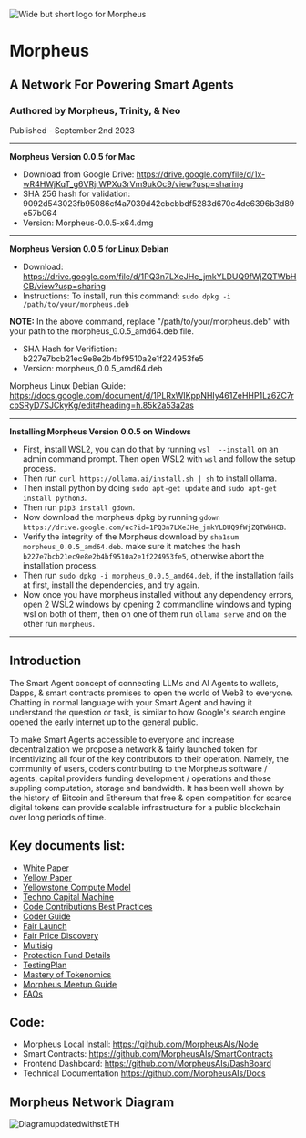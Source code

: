 ![Wide but short logo for Morpheus](https://github.com/MorpheusAIs/Morpheus/assets/1563345/be0c5a0f-0766-4e31-8e4a-ab18cd211961)

# Morpheus
## A Network For Powering Smart Agents
### Authored by Morpheus, Trinity, & Neo
Published - September 2nd 2023

---------
**Morpheus Version 0.0.5 for Mac**
- Download from Google Drive: https://drive.google.com/file/d/1x-wR4HWjKqT_g6VRjrWPXu3rVm9ukOc9/view?usp=sharing
- SHA 256 hash for validation: 9092d543023fb95086cf4a7039d42cbcbbdf5283d670c4de6396b3d89e57b064
- Version: Morpheus-0.0.5-x64.dmg

---------
**Morpheus Version 0.0.5 for Linux Debian**
- Download: https://drive.google.com/file/d/1PQ3n7LXeJHe_jmkYLDUQ9fWjZQTWbHCB/view?usp=sharing
- Instructions: To install, run this command: `sudo dpkg -i /path/to/your/morpheus.deb`

**NOTE:** In the above command, replace "/path/to/your/morpheus.deb" with your path to the morpheus_0.0.5_amd64.deb file.
- SHA Hash for Verifiction:
b227e7bcb21ec9e8e2b4bf9510a2e1f224953fe5
- Version: morpheus_0.0.5_amd64.deb

Morpheus Linux Debian Guide:
https://docs.google.com/document/d/1PLRxWIKppNHIy461ZeHHP1Lz6ZC7rcbSRyD7SJCkyKg/edit#heading=h.85k2a53a2as

---------
**Installing Morpheus Version 0.0.5 on Windows**

- First, install WSL2, you can do that by running `wsl  --install` on an admin command prompt. Then open WSL2 with `wsl` and follow the setup process.
- Then run `curl https://ollama.ai/install.sh | sh` to install ollama.
- Then install python by doing `sudo apt-get update` and `sudo apt-get install python3`.
- Then run `pip3 install gdown`.
- Now download the morpheus dpkg by running `gdown https://drive.google.com/uc?id=1PQ3n7LXeJHe_jmkYLDUQ9fWjZQTWbHCB`.
- Verify the integrity of the Morpheus download by `sha1sum morpheus_0.0.5_amd64.deb`. make sure it matches the hash `b227e7bcb21ec9e8e2b4bf9510a2e1f224953fe5`, otherwise abort the installation process.
- Then run `sudo dpkg -i morpheus_0.0.5_amd64.deb`, if the installation fails at first, install the dependencies, and try again.
- Now once you have morpheus installed without any dependency errors, open 2 WSL2 windows by opening 2 commandline windows and typing wsl on both of them, then on one of them run `ollama serve` and on the other run `morpheus`.

---------
## Introduction 
The Smart Agent concept of connecting LLMs and AI Agents to wallets, Dapps, & smart contracts promises to open the world of Web3 to everyone. Chatting in normal language with your Smart Agent and having it understand the question or task, is similar to how Google's search engine opened the early internet up to the general public.

To make Smart Agents accessible to everyone and increase decentralization we propose a network & fairly launched token for incentivizing all four of the key contributors to their operation. Namely, the community of users, coders contributing to the Morpheus software / agents, capital providers funding development / operations and those suppling computation, storage and bandwidth. It has been well shown by the history of Bitcoin and Ethereum that free & open competition for scarce digital tokens can provide scalable infrastructure for a public blockchain over long periods of time.

## Key documents list:
- [White Paper](https://github.com/MorpheusAIs/Docs/blob/main/!KEYDOCS%20README%20FIRST!/WhitePaper.md)
- [Yellow Paper](https://github.com/MorpheusAIs/Docs/blob/main/!KEYDOCS%20README%20FIRST!/YellowPaper.md)
- [Yellowstone Compute Model](https://github.com/MorpheusAIs/Docs/blob/main/!KEYDOCS%20README%20FIRST!/Yellowstone%20Compute%20Model.md)
- [Techno Capital Machine](https://github.com/MorpheusAIs/Docs/blob/main/!KEYDOCS%20README%20FIRST!/TechnoCapitalMachineTCM.md)
- [Code Contributions Best Practices](https://github.com/MorpheusAIs/Docs/blob/main/!KEYDOCS%20README%20FIRST!/Code%20Contributor%20Best%20Practices.md)
- [Coder Guide](https://github.com/MorpheusAIs/Docs/blob/main/!KEYDOCS%20README%20FIRST!/Coder%20Guide.md)
- [Fair Launch](https://github.com/MorpheusAIs/Docs/blob/main/!KEYDOCS%20README%20FIRST!/Fair%20Launch.md)
- [Fair Price Discovery](https://github.com/MorpheusAIs/Docs/blob/main/!KEYDOCS%20README%20FIRST!/Fair%20Price%20Discovery.md)
- [Multisig](https://github.com/MorpheusAIs/Docs/blob/main/!KEYDOCS%20README%20FIRST!/Multisig.md)
- [Protection Fund Details](https://github.com/MorpheusAIs/Docs/blob/main/!KEYDOCS%20README%20FIRST!/Protection%20Fund%20Details.md)
- [TestingPlan](https://github.com/MorpheusAIs/Docs/blob/main/!KEYDOCS%20README%20FIRST!/TestingPlan.md)
- [Mastery of Tokenomics](https://github.com/MorpheusAIs/Docs/blob/main/!KEYDOCS%20README%20FIRST!/Mastery%20of%20Tokenomics.md)
- [Morpheus Meetup Guide](https://github.com/MorpheusAIs/Docs/blob/main/!KEYDOCS%20README%20FIRST!/Morpheus%20Meetup%20Guide.md)
- [FAQs](https://github.com/MorpheusAIs/Docs/blob/main/!KEYDOCS%20README%20FIRST!/FAQs.md)

## Code:
-	Morpheus Local Install: https://github.com/MorpheusAIs/Node
-	Smart Contracts: https://github.com/MorpheusAIs/SmartContracts
-	Frontend Dashboard: https://github.com/MorpheusAIs/DashBoard
- Technical Documentation https://github.com/MorpheusAIs/Docs

## Morpheus Network Diagram
![DiagramupdatedwithstETH](https://github.com/MorpheusAIs/Morpheus/assets/1563345/31711e49-0b57-4b41-b231-ee673dbf6664)
